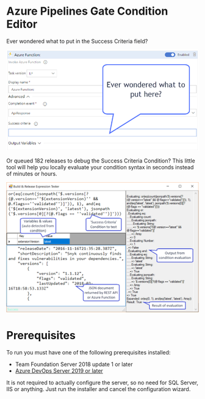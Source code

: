 # Azure Pipelines Gate Condition Editor

Ever wondered what to put in the Success Criteria field?

![What to put here?](./what-here.png?raw=true "Screenshot")

Or queued 182 releases to debug the Success Criteria Condition? This little tool will help you locally evaluate your condition syntax in seconds instead of minutes or hours.

![Screenshot](./screenshot.png?raw=true "Screenshot")

# Prerequisites

To run you must have one of the following prerequisites installed:

 * Team Foundation Server 2018 update 1 or later
 * [Azure DevOps Server 2019 or later](https://visualstudio.microsoft.com/downloads/)
 
It is not required to actually configure the server, so no need for SQL Server, IIS or anything. Just run the installer and cancel the configuration wizard.
